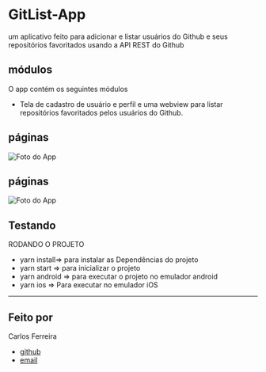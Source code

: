 # GitList-App
um aplicativo feito para adicionar e listar usuários do Github  e seus repositórios favoritados usando a API  REST do Github

## módulos

O app contém os seguintes módulos

* Tela de cadastro de usuário e perfil e uma webview para listar repositórios favoritados pelos usuários do Github.

## páginas
![Foto do App](https://github.com/CarlosSTS/loginBase/blob/master/gitProject.gif)

## páginas
![Foto do App](https://github.com/CarlosSTS/loginBase/blob/master/Screen%20Shot%202021-01-10%20at%2021.37.36.png)



## Testando
RODANDO O PROJETO
* yarn install=>  para instalar as  Dependências do projeto
* yarn start => para inicializar o projeto
* yarn android => para executar o projeto no emulador android
* yarn ios => Para executar no emulador iOS

****

## Feito por

Carlos Ferreira
* [github](https://www.github.com/CarlosSTS)
* [email](https://carlossts826@gmail.com)

